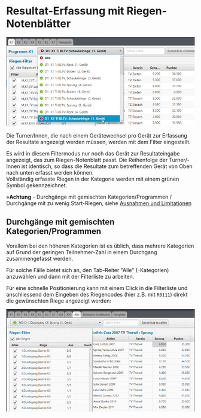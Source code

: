# Resultat-Erfassung mit Riegen-Notenblätter

![](../.gitbook/assets/resultat-erfassung-riegenblatt.png)

Die Turner/Innen, die nach einem Gerätewechsel pro Gerät zur Erfassung der Resultate angezeigt werden müssen, werden mit dem Filter eingestellt.

Es wird in diesem Filtermodus nur noch das Gerät zur Resultateingabe angezeigt, das zum Riegen-Notenblatt passt. Die Reihenfolge der Turner/-Innen ist identisch, so dass die Resultate zum betreffenden Gerät von Oben nach unten erfasst werden können.  
Vollständig erfasste Riegen in der Kategorie werden mit einem grünen Symbol gekennzeichnet.

»**Achtung** - Durchgänge mit gemischten Kategorien/Programmen / Durchgänge mit zu wenig Start-Riegen, siehe [Ausnahmen und Limitationen](../wettkampf-vorbereitung/riegeneinteilung_erstellen/ausnahmen-limitationen.md)

## Durchgänge mit gemischten Kategorien/Programmen

Vorallem bei den höheren Kategorien ist es üblich, dass mehrere Kategorien auf Grund der geringen Teilnehmer-Zahl in einem Durchgang zusammengefasst werden.

Für solche Fälle bietet sich an, den Tab-Reiter "Alle" \(-Kategorien\) anzuwählen und dann mit der Filterliste zu arbeiten.

Für eine schnelle Positionierung kann mit einem Click in die Filterliste und anschliessend dem Eingeben des Riegencodes \(hier z.B. mit `R0111`\) direkt die gewünschten Riege angezeigt werden:

![](../.gitbook/assets/handle-riegencode.gif)

